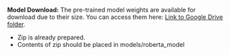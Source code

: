 **Model Download:** The pre-trained model weights are available for download due to their size. You can access them here: [Link to Google Drive folder](https://drive.google.com/drive/folders/1-1VXJY-6IWGJaKJBOsanx53Es_OX3w-a?usp=sharing).

- Zip is already prepared.
- Contents of zip should be placed in models/roberta_model
